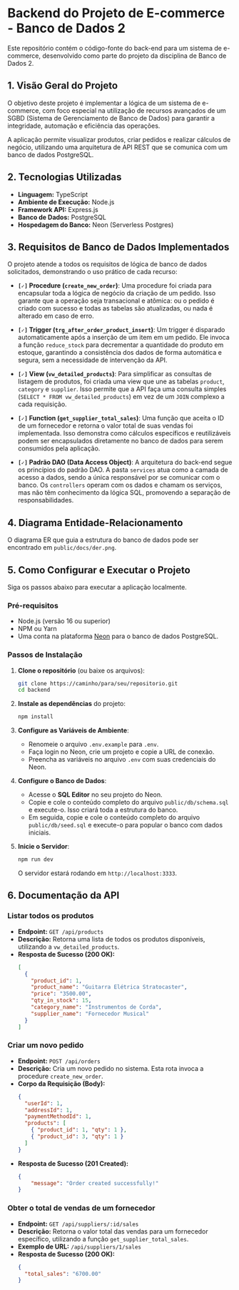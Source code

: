 # Backend do Projeto de E-commerce - Banco de Dados 2

Este repositório contém o código-fonte do back-end para um sistema de e-commerce, desenvolvido como parte do projeto da disciplina de Banco de Dados 2.

## 1\. Visão Geral do Projeto

O objetivo deste projeto é implementar a lógica de um sistema de e-commerce, com foco especial na utilização de recursos avançados de um SGBD (Sistema de Gerenciamento de Banco de Dados) para garantir a integridade, automação e eficiência das operações.

A aplicação permite visualizar produtos, criar pedidos e realizar cálculos de negócio, utilizando uma arquitetura de API REST que se comunica com um banco de dados PostgreSQL.

## 2\. Tecnologias Utilizadas

  * **Linguagem:** TypeScript
  * **Ambiente de Execução:** Node.js
  * **Framework API:** Express.js
  * **Banco de Dados:** PostgreSQL
  * **Hospedagem do Banco:** Neon (Serverless Postgres)

## 3\. Requisitos de Banco de Dados Implementados

O projeto atende a todos os requisitos de lógica de banco de dados solicitados, demonstrando o uso prático de cada recurso:

  * **`[✓]` Procedure (`create_new_order`)**: Uma procedure foi criada para encapsular toda a lógica de negócio da criação de um pedido. Isso garante que a operação seja transacional e atômica: ou o pedido é criado com sucesso e todas as tabelas são atualizadas, ou nada é alterado em caso de erro.

  * **`[✓]` Trigger (`trg_after_order_product_insert`)**: Um trigger é disparado automaticamente após a inserção de um item em um pedido. Ele invoca a função `reduce_stock` para decrementar a quantidade do produto em estoque, garantindo a consistência dos dados de forma automática e segura, sem a necessidade de intervenção da API.

  * **`[✓]` View (`vw_detailed_products`)**: Para simplificar as consultas de listagem de produtos, foi criada uma view que une as tabelas `product`, `category` e `supplier`. Isso permite que a API faça uma consulta simples (`SELECT * FROM vw_detailed_products`) em vez de um `JOIN` complexo a cada requisição.

  * **`[✓]` Function (`get_supplier_total_sales`)**: Uma função que aceita o ID de um fornecedor e retorna o valor total de suas vendas foi implementada. Isso demonstra como cálculos específicos e reutilizáveis podem ser encapsulados diretamente no banco de dados para serem consumidos pela aplicação.

  * **`[✓]` Padrão DAO (Data Access Object)**: A arquitetura do back-end segue os princípios do padrão DAO. A pasta `services` atua como a camada de acesso a dados, sendo a única responsável por se comunicar com o banco. Os `controllers` operam com os dados e chamam os serviços, mas não têm conhecimento da lógica SQL, promovendo a separação de responsabilidades.

## 4\. Diagrama Entidade-Relacionamento

O diagrama ER que guia a estrutura do banco de dados pode ser encontrado em `public/docs/der.png`.

## 5\. Como Configurar e Executar o Projeto

Siga os passos abaixo para executar a aplicação localmente.

### Pré-requisitos

  * Node.js (versão 16 ou superior)
  * NPM ou Yarn
  * Uma conta na plataforma [Neon](https://neon.tech/) para o banco de dados PostgreSQL.

### Passos de Instalação

1.  **Clone o repositório** (ou baixe os arquivos):

    ```bash
    git clone https://caminho/para/seu/repositorio.git
    cd backend
    ```

2.  **Instale as dependências** do projeto:

    ```bash
    npm install
    ```

3.  **Configure as Variáveis de Ambiente**:

      * Renomeie o arquivo `.env.example` para `.env`.
      * Faça login no Neon, crie um projeto e copie a URL de conexão.
      * Preencha as variáveis no arquivo `.env` com suas credenciais do Neon.

4.  **Configure o Banco de Dados**:

      * Acesse o **SQL Editor** no seu projeto do Neon.
      * Copie e cole o conteúdo completo do arquivo `public/db/schema.sql` e execute-o. Isso criará toda a estrutura do banco.
      * Em seguida, copie e cole o conteúdo completo do arquivo `public/db/seed.sql` e execute-o para popular o banco com dados iniciais.

5.  **Inicie o Servidor**:

    ```bash
    npm run dev
    ```

    O servidor estará rodando em `http://localhost:3333`.

## 6\. Documentação da API

### Listar todos os produtos

  * **Endpoint:** `GET /api/products`
  * **Descrição:** Retorna uma lista de todos os produtos disponíveis, utilizando a `vw_detailed_products`.
  * **Resposta de Sucesso (200 OK):**
    ```json
    [
      {
        "product_id": 1,
        "product_name": "Guitarra Elétrica Stratocaster",
        "price": "3500.00",
        "qty_in_stock": 15,
        "category_name": "Instrumentos de Corda",
        "supplier_name": "Fornecedor Musical"
      }
    ]
    ```

### Criar um novo pedido

  * **Endpoint:** `POST /api/orders`
  * **Descrição:** Cria um novo pedido no sistema. Esta rota invoca a procedure `create_new_order`.
  * **Corpo da Requisição (Body):**
    ```json
    {
      "userId": 1,
      "addressId": 1,
      "paymentMethodId": 1,
      "products": [
        { "product_id": 1, "qty": 1 },
        { "product_id": 3, "qty": 1 }
      ]
    }
    ```
  * **Resposta de Sucesso (201 Created):**
    ```json
    {
        "message": "Order created successfully!"
    }
    ```

### Obter o total de vendas de um fornecedor

  * **Endpoint:** `GET /api/suppliers/:id/sales`
  * **Descrição:** Retorna o valor total das vendas para um fornecedor específico, utilizando a função `get_supplier_total_sales`.
  * **Exemplo de URL:** `/api/suppliers/1/sales`
  * **Resposta de Sucesso (200 OK):**
    ```json
    {
      "total_sales": "6700.00"
    }
    ```
